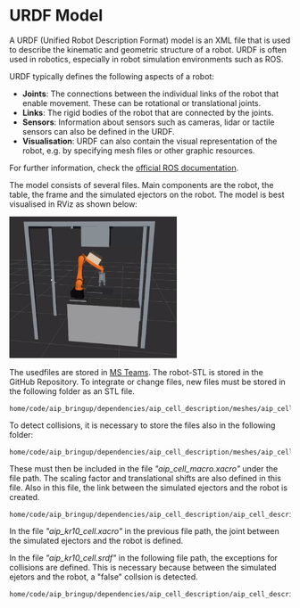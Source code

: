 # URDF Model

A URDF (Unified Robot Description Format) model is an XML file that is used to describe the kinematic and geometric structure of a robot. URDF is often used in robotics, especially in robot simulation environments such as ROS.

URDF typically defines the following aspects of a robot:

- **Joints**: The connections between the individual links of the robot that enable movement. These can be rotational or translational joints.
- **Links**: The rigid bodies of the robot that are connected by the joints.
- **Sensors**: Information about sensors such as cameras, lidar or tactile sensors can also be defined in the URDF.
- **Visualisation**: URDF can also contain the visual representation of the robot, e.g. by specifying mesh files or other graphic resources.

For further information, check the [official ROS documentation](https://docs.ros.org/en/humble/Tutorials/Intermediate/URDF/URDF-Main.html).

The model consists of several files. Main components are the robot, the table, the frame and the simulated ejectors on the robot. The model is best visualised in RViz as shown below:

<img src="../images/20240304_URDF_model.png" width="300">

The usedfiles are stored in [MS Teams](https://hskarlsruhede.sharepoint.com/:f:/s/Robolab/EvarfBdhJH5EiF5MisFpLRoBV33X3YFL95Ve3CYxm8kgdQ?e=Y4TLLa). The robot-STL is stored in the GitHub Repository. To integrate or change files, new files must be stored in the following folder as an STL file.

    home/code/aip_bringup/dependencies/aip_cell_description/meshes/aip_cell/visual

To detect collisions, it is necessary to store the files also in the following folder:

    home/code/aip_bringup/dependencies/aip_cell_description/meshes/aip_cell/collision

These must then be included in the file _"aip_cell_macro.xacro"_ under the file path. The scaling factor and translational shifts are also defined in this file. Also in this file, the link between the simulated ejectors and the robot is created.

    home/code/aip_bringup/dependencies/aip_cell_description/aip_cell_description/urdf

In the file _"aip_kr10_cell.xacro"_ in the previous file path, the joint between the simulated ejectors and the robot is defined.

In the file _"aip_kr10_cell.srdf"_ in the following file path, the exceptions for collisions are defined. This is necessary because between the simulated ejetors and the robot, a "false" collsion is detected.

    home/code/aip_bringup/dependencies/aip_cell_description/aip_cell_description/config
